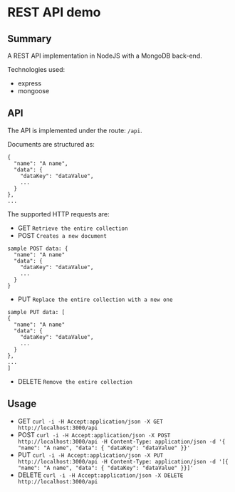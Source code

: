 # REST API demo

## Summary
A REST API implementation in NodeJS with a MongoDB back-end.

Technologies used:
- express
- mongoose

## API
The API is implemented under the route: `/api`.

Documents are structured as:
```
{
  "name": "A name",
  "data": {
    "dataKey": "dataValue",
    ...
  }
},
...
```

The supported HTTP requests are:
- GET `Retrieve the entire collection`
- POST `Creates a new document`
```
sample POST data: {
  "name": "A name"
  "data": {
    "dataKey": "dataValue",
    ...
  }
}
```
- PUT `Replace the entire collection with a new one`
```
sample PUT data: [
{
  "name": "A name"
  "data": {
    "dataKey": "dataValue",
    ...
  }
},
...
]
```
- DELETE `Remove the entire collection`

## Usage
- GET `curl -i -H Accept:application/json -X GET http://localhost:3000/api`
- POST `curl -i -H Accept:application/json -X POST http://localhost:3000/api -H Content-Type: application/json -d '{ "name": "A name", "data": { "dataKey": "dataValue" }}'`
- PUT `curl -i -H Accept:application/json -X PUT http://localhost:3000/api -H Content-Type: application/json -d '[{ "name": "A name", "data": { "dataKey": "dataValue" }}]'`
- DELETE `curl -i -H Accept:application/json -X DELETE http://localhost:3000/api`